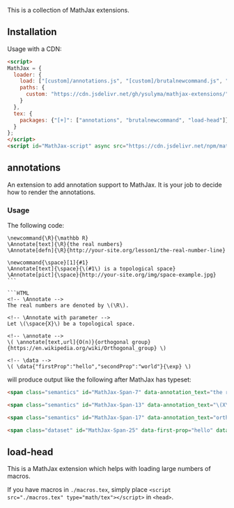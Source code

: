 This is a collection of MathJax extensions.

## Installation

Usage with a CDN:

```html
<script>
MathJax = {
  loader: {
    load: ["[custom]/annotations.js", "[custom]/brutalnewcommand.js", "[custom]/load-head.js"]
    paths: {
      custom: "https://cdn.jsdelivr.net/gh/ysulyma/mathjax-extensions/"
    }
  },
  tex: {
    packages: {"[+]": ["annotations", "brutalnewcommand", "load-head"]}
  }
};
</script>
<script id="MathJax-script" async src="https://cdn.jsdelivr.net/npm/mathjax@3/es5/tex-mml-chtml.js"></script>
```

## annotations

An extension to add annotation support to MathJax. It is your job to decide how to render the annotations.

### Usage
The following code:
````TeX
\newcommand{\R}{\mathbb R}
\Annotate[text]{\R}{the real numbers}
\Annotate[defn]{\R}{http://your-site.org/lesson1/the-real-number-line}

\newcommand{\space}[1]{#1}
\Annotate[text]{\space}{\(#1\) is a topological space}
\Annotate[pict]{\space}{http://your-site.org/img/space-example.jpg}
```

```HTML
<!-- \Annotate -->
The real numbers are denoted by \(\R\).

<!-- \Annotate with parameter -->
Let \(\space{X}\) be a topological space.

<!-- \annotate -->
\( \annotate[text,url]{O(n)}{orthogonal group}{https://en.wikipedia.org/wiki/Orthogonal_group} \)

<!-- \data -->
\( \data{"firstProp":"hello","secondProp":"world"}{\exp} \)
````
will produce output like the following after MathJax has typeset:
```HTML
<span class="semantics" id="MathJax-Span-7" data-annotation_text="the real numbers" data-annotation_defn="http://your-site.org/lesson1/the-real-number-line"><span class="texatom" id="MathJax-Span-8"><span class="mrow" id="MathJax-Span-9"><span class="mi" id="MathJax-Span-10" style="font-family: MathJax_AMS;">R</span></span></span></span>

<span class="semantics" id="MathJax-Span-13" data-annotation_text="\(X\) is a topological space" data-annotation_pict="http://your-site.org/img/space-example.jpg"><span class="mi" id="MathJax-Span-14" style="font-family: MathJax_Math; font-style: italic;">X<span style="display: inline-block; overflow: hidden; height: 1px; width: 0.024em;"></span></span></span>

<span class="semantics" id="MathJax-Span-17" data-annotation_text="orthogonal group" data-annotation_url="https://en.wikipedia.org/wiki/Orthogonal_group"><span class="mrow" id="MathJax-Span-18"><span class="mi" id="MathJax-Span-19" style="font-family: MathJax_Math; font-style: italic;">O</span><span class="mo" id="MathJax-Span-20" style="font-family: MathJax_Main;">(</span><span class="mi" id="MathJax-Span-21" style="font-family: MathJax_Math; font-style: italic;">n</span><span class="mo" id="MathJax-Span-22" style="font-family: MathJax_Main;">)</span></span></span>

<span class="dataset" id="MathJax-Span-25" data-first-prop="hello" data-second-prop="world"><span class="mi" id="MathJax-Span-26" style="font-family: MathJax_Main;">exp</span></span>
```

## load-head
This is a MathJax extension which helps with loading large numbers of macros.

If you have macros in `./macros.tex`, simply place `<script src="./macros.tex" type="math/tex"></script>` in `<head>`.

